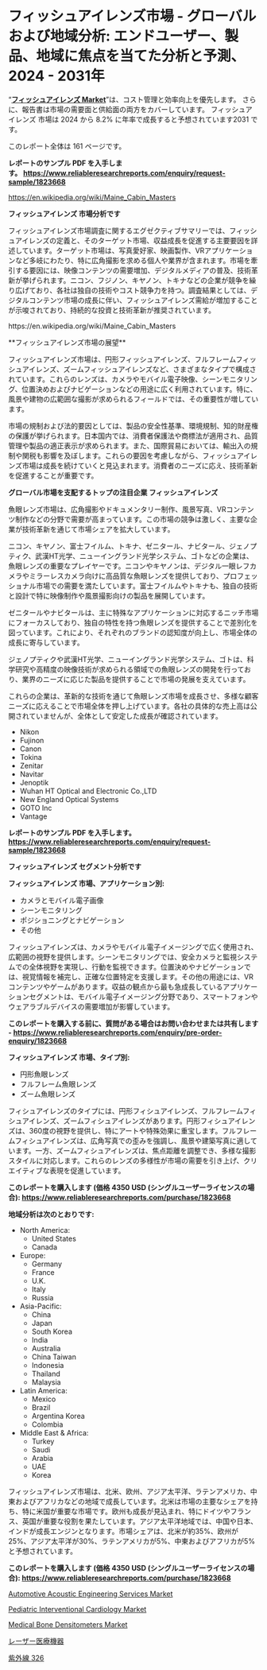<p><h1>フィッシュアイレンズ市場 - グローバルおよび地域分析: エンドユーザー、製品、地域に焦点を当てた分析と予測、2024 - 2031年</h1></p><p>&ldquo;<strong><a href="https://www.reliableresearchreports.com/fish-eye-lens-r1823668">フィッシュアイレンズ Market</a></strong>&rdquo;は、コスト管理と効率向上を優先します。 さらに、報告書は市場の需要面と供給面の両方をカバーしています。 フィッシュアイレンズ 市場は 2024 から 8.2% に年率で成長すると予想されています2031 です。</p>
<p>このレポート全体は 161 ページです。</p>
<p><strong>レポートのサンプル PDF を入手します。&nbsp;<a href="https://www.reliableresearchreports.com/enquiry/request-sample/1823668">https://www.reliableresearchreports.com/enquiry/request-sample/1823668</a></strong></p>
<p><a href="https://en.wikipedia.org/wiki/Maine_Cabin_Masters">https://en.wikipedia.org/wiki/Maine_Cabin_Masters</a></p>
<p><strong>フィッシュアイレンズ 市場分析です</strong></p>
<p><p>フィッシュアイレンズ市場調査に関するエグゼクティブサマリーでは、フィッシュアイレンズの定義と、そのターゲット市場、収益成長を促進する主要要因を詳述しています。ターゲット市場は、写真愛好家、映画製作、VRアプリケーションなど多岐にわたり、特に広角撮影を求める個人や業界が含まれます。市場を牽引する要因には、映像コンテンツの需要増加、デジタルメディアの普及、技術革新が挙げられます。ニコン、フジノン、キヤノン、トキナなどの企業が競争を繰り広げており、各社は独自の技術やコスト競争力を持つ。調査結果としては、デジタルコンテンツ市場の成長に伴い、フィッシュアイレンズ需給が増加することが示唆されており、持続的な投資と技術革新が推奨されています。</p></p>
<p>https://en.wikipedia.org/wiki/Maine_Cabin_Masters</p>
<p><p>**フィッシュアイレンズ市場の展望**</p><p>フィッシュアイレンズ市場は、円形フィッシュアイレンズ、フルフレームフィッシュアイレンズ、ズームフィッシュアイレンズなど、さまざまなタイプで構成されています。これらのレンズは、カメラやモバイル電子映像、シーンモニタリング、位置決めおよびナビゲーションなどの用途に広く利用されています。特に、風景や建物の広範囲な撮影が求められるフィールドでは、その重要性が増しています。</p><p>市場の規制および法的要因としては、製品の安全性基準、環境規制、知的財産権の保護が挙げられます。日本国内では、消費者保護法や商標法が適用され、品質管理や製品の適正表示が求められます。また、国際貿易においては、輸出入の規制や関税も影響を及ぼします。これらの要因を考慮しながら、フィッシュアイレンズ市場は成長を続けていくと見込まれます。消費者のニーズに応え、技術革新を促進することが重要です。</p></p>
<p><strong>グローバル市場を支配するトップの注目企業 フィッシュアイレンズ</strong></p>
<p><p>魚眼レンズ市場は、広角撮影やドキュメンタリー制作、風景写真、VRコンテンツ制作などの分野で需要が高まっています。この市場の競争は激しく、主要な企業が技術革新を通じて市場シェアを拡大しています。</p><p>ニコン、キヤノン、富士フイルム、トキナ、ゼニタール、ナビタール、ジェノプティク、武漢HT光学、ニューイングランド光学システム、ゴトなどの企業は、魚眼レンズの重要なプレイヤーです。ニコンやキヤノンは、デジタル一眼レフカメラやミラーレスカメラ向けに高品質な魚眼レンズを提供しており、プロフェッショナル市場での需要を満たしています。富士フイルムやトキナも、独自の技術と設計で特に映像制作や風景撮影向けの製品を展開しています。</p><p>ゼニタールやナビタールは、主に特殊なアプリケーションに対応するニッチ市場にフォーカスしており、独自の特性を持つ魚眼レンズを提供することで差別化を図っています。これにより、それぞれのブランドの認知度が向上し、市場全体の成長に寄与しています。</p><p>ジェノプティクや武漢HT光学、ニューイングランド光学システム、ゴトは、科学研究や高精度の映像技術が求められる領域での魚眼レンズの開発を行っており、業界のニーズに応じた製品を提供することで市場の発展を支えています。</p><p>これらの企業は、革新的な技術を通じて魚眼レンズ市場を成長させ、多様な顧客ニーズに応えることで市場全体を押し上げています。各社の具体的な売上高は公開されていませんが、全体として安定した成長が確認されています。</p></p>
<p><ul><li>Nikon</li><li>Fujinon</li><li>Canon</li><li>Tokina</li><li>Zenitar</li><li>Navitar</li><li>Jenoptik</li><li>Wuhan HT Optical and Electronic Co.,LTD</li><li>New England Optical Systems</li><li>GOTO Inc</li><li>Vantage</li></ul></p>
<p><strong>レポートのサンプル PDF を入手します。 <a href="https://www.reliableresearchreports.com/enquiry/request-sample/1823668">https://www.reliableresearchreports.com/enquiry/request-sample/1823668</a></strong></p>
<p><strong>フィッシュアイレンズ セグメント分析です</strong></p>
<p><strong>フィッシュアイレンズ 市場、アプリケーション別:</strong></p>
<p><ul><li>カメラとモバイル電子画像</li><li>シーンモニタリング</li><li>ポジショニングとナビゲーション</li><li>その他</li></ul></p>
<p><p>フィッシュアイレンズは、カメラやモバイル電子イメージングで広く使用され、広範囲の視野を提供します。シーンモニタリングでは、安全カメラと監視システムでの全体視野を実現し、行動を監視できます。位置決めやナビゲーションでは、視覚情報を補完し、正確な位置特定を支援します。その他の用途には、VRコンテンツやゲームがあります。収益の観点から最も急成長しているアプリケーションセグメントは、モバイル電子イメージング分野であり、スマートフォンやウェアラブルデバイスの需要増加が影響しています。</p></p>
<p><strong>このレポートを購入する前に、質問がある場合はお問い合わせまたは共有します - <a href="https://www.reliableresearchreports.com/enquiry/pre-order-enquiry/1823668">https://www.reliableresearchreports.com/enquiry/pre-order-enquiry/1823668</a></strong></p>
<p><strong>フィッシュアイレンズ 市場、タイプ別:</strong></p>
<p><ul><li>円形魚眼レンズ</li><li>フルフレーム魚眼レンズ</li><li>ズーム魚眼レンズ</li></ul></p>
<p><p>フィシュアイレンズのタイプには、円形フィシュアイレンズ、フルフレームフィシュアイレンズ、ズームフィシュアイレンズがあります。円形フィシュアイレンズは、360度の視野を提供し、特にアートや特殊効果に重宝します。フルフレームフィシュアイレンズは、広角写真での歪みを強調し、風景や建築写真に適しています。一方、ズームフィシュアイレンズは、焦点距離を調整でき、多様な撮影スタイルに対応します。これらのレンズの多様性が市場の需要を引き上げ、クリエイティブな表現を促進しています。</p></p>
<p><strong>このレポートを購入します (価格 4350 USD (シングルユーザーライセンスの場合): <a href="https://www.reliableresearchreports.com/purchase/1823668">https://www.reliableresearchreports.com/purchase/1823668</a></strong></p>
<p><strong>地域分析は次のとおりです:</strong></p>
<p><ul>
    <li>
        North America:
        <ul>
            <li>United States</li>
            <li>Canada</li>
        </ul>
    </li>
    <li>
        Europe:
        <ul>
            <li>Germany</li>
            <li>France</li>
            <li>U.K.</li>
            <li>Italy</li>
            <li>Russia</li>
        </ul>
    </li>
    <li>
        Asia-Pacific:
        <ul>
            <li>China</li>
            <li>Japan</li>
            <li>South Korea</li>
            <li>India</li>
            <li>Australia</li>
            <li>China Taiwan</li>
            <li>Indonesia</li>
            <li>Thailand</li>
            <li>Malaysia</li>
        </ul>
    </li>
    <li>
        Latin America:
        <ul>
            <li>Mexico</li>
            <li>Brazil</li>
            <li>Argentina Korea</li>
            <li>Colombia</li>
        </ul>
    </li>
    <li>
        Middle East & Africa:
        <ul>
            <li>Turkey</li>
            <li>Saudi</li>
            <li>Arabia</li>
            <li>UAE</li>
            <li>Korea</li>
        </ul>
    </li>
    </ul></p>
<p><p>フィッシュアイレンズ市場は、北米、欧州、アジア太平洋、ラテンアメリカ、中東およびアフリカなどの地域で成長しています。北米は市場の主要なシェアを持ち、特に米国が重要な市場です。欧州も成長が見込まれ、特にドイツやフランス、英国が重要な役割を果たしています。アジア太平洋地域では、中国や日本、インドが成長エンジンとなります。市場シェアは、北米が約35%、欧州が25%、アジア太平洋が30%、ラテンアメリカが5%、中東およびアフリカが5%と予想されています。</p></p>
<p><strong>このレポートを購入します (価格 4350 USD (シングルユーザーライセンスの場合): <a href="https://www.reliableresearchreports.com/purchase/1823668">https://www.reliableresearchreports.com/purchase/1823668</a></strong></p>
<p><p><a href="https://medium.com/@valroy852472024/automotive-acoustic-engineering-services-market-size-share-competitive-landscape-and-trend-4cfbd989324a">Automotive Acoustic Engineering Services Market</a></p><p><a href="https://www.linkedin.com/pulse/how-pediatric-interventional-cardiology-market-evolved-key-hjsze?trackingId=nmVyyBSvRQqhR%2FMIK4mGLQ%3D%3D">Pediatric Interventional Cardiology Market</a></p><p><a href="https://medium.com/@tedbrakus/medical-bone-densitometers-market-outlook-complete-industry-analysis-2024-to-2031-1d60a1a61727">Medical Bone Densitometers Market</a></p><p><a href="https://medium.com/@jessicagtk0/%E3%83%AC%E3%83%BC%E3%82%B6%E3%83%BC%E5%8C%BB%E7%99%82%E3%83%87%E3%83%90%E3%82%A4%E3%82%B9%E5%B8%82%E5%A0%B4%E3%81%AE%E5%8B%95%E5%90%91-%E3%83%AC%E3%83%BC%E3%82%B6%E3%83%BC%E5%8C%BB%E7%99%82%E3%83%87%E3%83%90%E3%82%A4%E3%82%B9%E5%B8%82%E5%A0%B4%E3%81%AE%E6%B4%9E%E5%AF%9F%E3%81%A8%E4%BA%88%E6%B8%AC%E5%88%86%E6%9E%90%E3%81%AB%E7%84%A6%E7%82%B9%E3%82%92%E5%BD%93%E3%81%A6%E3%81%A6-2024%E5%B9%B4%E3%81%8B%E3%82%892031%E5%B9%B4-4f72da1a3389">レーザー医療機器</a></p><p><a href="https://medium.com/@jessicagtk0/uv-326%E5%B8%82%E5%A0%B4%E3%82%92%E5%BD%A2%E6%88%90%E3%81%97%E3%81%A6%E3%81%84%E3%82%8B%E9%9D%A9%E6%96%B0%E3%81%A8%E5%B8%82%E5%A0%B4%E5%8B%95%E5%90%91%E3%81%AF%E4%BD%95%E3%81%A7%E3%81%99%E3%81%8B-8debe0662dd6">紫外線 326</a></p></p>